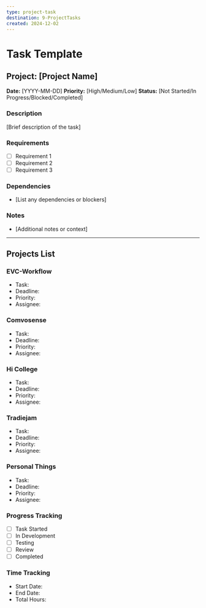 ```yaml
---
type: project-task
destination: 9-ProjectTasks
created: 2024-12-02
---
```

# Task Template

## Project: [Project Name]
**Date:** [YYYY-MM-DD]
**Priority:** [High/Medium/Low]
**Status:** [Not Started/In Progress/Blocked/Completed]

### Description
[Brief description of the task]

### Requirements
- [ ] Requirement 1
- [ ] Requirement 2
- [ ] Requirement 3

### Dependencies
- [List any dependencies or blockers]

### Notes
- [Additional notes or context]

---

## Projects List

### EVC-Workflow
- Task: 
- Deadline:
- Priority:
- Assignee:

### Comvosense
- Task:
- Deadline:
- Priority:
- Assignee:

### Hi College
- Task:
- Deadline:
- Priority:
- Assignee:

### Tradiejam
- Task:
- Deadline:
- Priority:
- Assignee:

### Personal Things
- Task:
- Deadline:
- Priority:
- Assignee:

### Progress Tracking
- [ ] Task Started
- [ ] In Development
- [ ] Testing
- [ ] Review
- [ ] Completed

### Time Tracking
- Start Date:
- End Date:
- Total Hours: